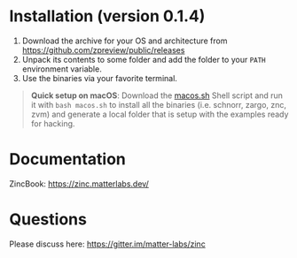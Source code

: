# Installation (version 0.1.4)

1. Download the archive for your OS and architecture from https://github.com/zpreview/public/releases
2. Unpack its contents to some folder and add the folder to your `PATH` environment variable.
3. Use the binaries via your favorite terminal.

> **Quick setup on macOS**: Download the [macos.sh](macos.sh) Shell script and run it with `bash macos.sh` to install all the binaries (i.e. schnorr, zargo, znc, zvm) and generate a local folder that is setup with the examples ready for hacking.

# Documentation

ZincBook: https://zinc.matterlabs.dev/

# Questions

Please discuss here: https://gitter.im/matter-labs/zinc

